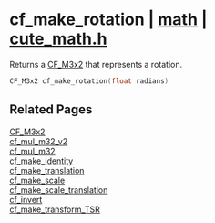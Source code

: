 # cf_make_rotation | [math](https://github.com/RandyGaul/cute_framework/blob/master/docs/math_readme.md) | [cute_math.h](https://github.com/RandyGaul/cute_framework/blob/master/include/cute_math.h)

Returns a [CF_M3x2](https://github.com/RandyGaul/cute_framework/blob/master/docs/math/cf_m3x2.md) that represents a rotation.

```cpp
CF_M3x2 cf_make_rotation(float radians)
```

## Related Pages

[CF_M3x2](https://github.com/RandyGaul/cute_framework/blob/master/docs/math/cf_m3x2.md)  
[cf_mul_m32_v2](https://github.com/RandyGaul/cute_framework/blob/master/docs/math/cf_mul_m32_v2.md)  
[cf_mul_m32](https://github.com/RandyGaul/cute_framework/blob/master/docs/math/cf_mul_m32.md)  
[cf_make_identity](https://github.com/RandyGaul/cute_framework/blob/master/docs/math/cf_make_identity.md)  
[cf_make_translation](https://github.com/RandyGaul/cute_framework/blob/master/docs/math/cf_make_translation.md)  
[cf_make_scale](https://github.com/RandyGaul/cute_framework/blob/master/docs/math/cf_make_scale.md)  
[cf_make_scale_translation](https://github.com/RandyGaul/cute_framework/blob/master/docs/math/cf_make_scale_translation.md)  
[cf_invert](https://github.com/RandyGaul/cute_framework/blob/master/docs/math/cf_invert.md)  
[cf_make_transform_TSR](https://github.com/RandyGaul/cute_framework/blob/master/docs/math/cf_make_transform_tsr.md)  
